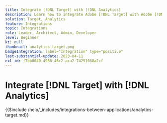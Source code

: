 ```yaml
---
title: Integrate [!DNL Target] with [!DNL Analytics]
description: Learn how to integrate Adobe [!DNL Target] with Adobe [!DNL Analytics].
solution: Target, Analytics
feature: Integrations
topic: Integrations
role: Leader, Architect, Admin, Developer
level: Beginner
kt: null
thumbnail: analytics-target.png
badgeIntegration: label="Integration" type="positive"
last-substantial-update: 2023-04-11
exl-id: f7bb0040-4980-46c2-aca2-74251088a2cf
---
```

# Integrate [!DNL Target] with [!DNL Analytics]

{{$include /help/_includes/integrations-between-applications/analytics-target.md}}
